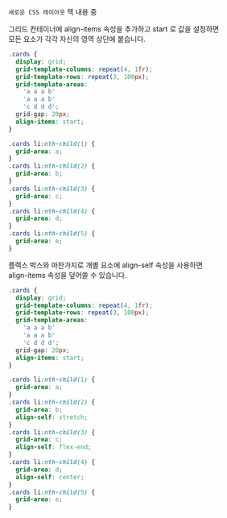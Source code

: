 `새로운 CSS 레이아웃` 책 내용 중

그리드 컨테이너에 align-items 속성을 추가하고 start 로 값을 설정하면  
모든 요소가 각각 자신의 영역 상단에 붙습니다.

```css
.cards {
  display: grid;
  grid-template-columns: repeat(4, 1fr);
  grid-template-rows: repeat(3, 100px);
  grid-template-areas:
    'a a a b'
    'a a a b'
    'c d d d';
  grid-gap: 20px;
  align-items: start;
}

.cards li:nth-child(1) {
  grid-area: a;
}
.cards li:nth-child(2) {
  grid-area: b;
}
.cards li:nth-child(3) {
  grid-area: c;
}
.cards li:nth-child(4) {
  grid-area: d;
}
.cards li:nth-child(5) {
  grid-area: e;
}
```

플렉스 박스와 마찬가지로 개별 요소에 align-self 속성을 사용하면  
align-items 속성을 덮어쓸 수 있습니다.

```css
.cards {
  display: grid;
  grid-template-columns: repeat(4, 1fr);
  grid-template-rows: repeat(3, 100px);
  grid-template-areas:
    'a a a b'
    'a a a b'
    'c d d d';
  grid-gap: 20px;
  align-items: start;
}

.cards li:nth-child(1) {
  grid-area: a;
}
.cards li:nth-child(2) {
  grid-area: b;
  align-self: stretch;
}
.cards li:nth-child(3) {
  grid-area: c;
  align-self: flex-end;
}
.cards li:nth-child(4) {
  grid-area: d;
  align-self: center;
}
.cards li:nth-child(5) {
  grid-area: e;
}
```
